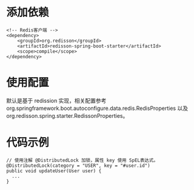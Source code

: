 # 添加依赖

```
<!-- Redis客户端 -->
<dependency>
    <groupId>org.redisson</groupId>
    <artifactId>redisson-spring-boot-starter</artifactId>
    <scope>compile</scope>
</dependency>
```

# 使用配置

默认是基于 redission 实现，相关配置参考 org.springframework.boot.autoconfigure.data.redis.RedisProperties 以及
org.redisson.spring.starter.RedissonProperties。

# 代码示例

```
// 使用注解 @DistributedLock 加锁，属性 key 使用 SpEL表达式。
@DistributedLock(category = "USER", key = "#user.id")
public void updateUser(User user) {
  ...
}
```
